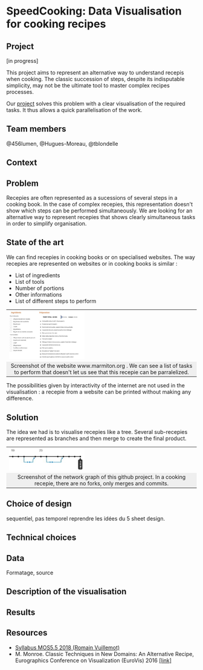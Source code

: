 # SpeedCooking: Data Visualisation for cooking recipes

## Project

[in progress]

This project aims to represent an alternative way to understand recepis when cooking. The classic succession of steps, despite its indisputable simplicity, may not be the ultimate tool to master complex recipes processes.

Our [project](https://tblondelle.github.io/DataVisualisationProject/) solves this problem with a clear visualisation of the required tasks. It thus allows a quick parallelisation of the work.


## Team members
@456lumen, @Hugues-Moreau, @tblondelle


## Context 


## Problem
Recepies are often represented as a sucessions of several steps in a cooking book. In the case of complex recepies, this representation doesn't show which steps can be performed simultaneously. We are looking for an alternative way to represent recepies that shows clearly simultaneous tasks in order to simplify organisation. 

## State of the art

We can find recepies in cooking books or on specialised websites. The way recepies are represented on websites or in cooking books is similar : 

* List of ingredients
* List of tools
* Number of portions
* Other informations
* List of different steps to perform

<table border="0">
  <tr>
    <td>
      <img src="/img/recette_brookie_marmiton.JPG" style="width: 200px;">
    </td>
  </tr>
  <tr>
    <td align="center" bgcolor="EFEFEF">
     Screenshot of the website www.marmiton.org . We can see a list of tasks to perform that doesn't let us see that this recepie can be parralelized. 
    </td>
  </tr>
</table>


The possibilities given by interactivity of the internet are not used in the visualisation : a recepie from a website can be printed without making any difference. 


## Solution

The idea we had is to visualise recepies like a tree. Several sub-recepies are represented as branches and then merge to create the final product.

<table border="0">
  <tr>
    <td>
      <img src="/img/structure github.JPG" style="width: 200px;">
    </td>
  </tr>
  <tr>
    <td align="center" bgcolor="EFEFEF">
     Screenshot of the network graph of this github project. In a cooking recepie, there are no forks, only merges and commits.
    </td>
  </tr>
</table>



## Choice of design
sequentiel, pas temporel
reprendre les idées du 5 sheet design. 


## Technical choices

## Data
Formatage, source

## Description of the visualisation 

## Results 

## Resources
- [Syllabus MOS5.5 2018 (Romain Vuillemot)](https://github.com/LyonDataViz/MOS5.5-Dataviz)
- M. Monroe. Classic Techniques in New Domains: An Alternative Recipe, Eurographics Conference on Visualization (EuroVis) 2016 [[link]](https://diglib.eg.org/bitstream/handle/10.2312/eurovisshort20161172/119-123.pdf?sequence=1&isAllowed=y)
